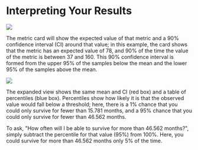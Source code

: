 # Interpreting Your Results

![](/img/docs/Example-Output.png)

The metric card will show the expected value of that metric and a 90% confidence interval (CI) around that value; in this
example, the card shows that the metric has an expected value of 78, and 90% of the time the value of the metric is
between 37 and 160. This 90% confidence interval is formed from the upper 95% of the samples below the mean and the
lower 95% of the samples above the mean.

![](/img/docs/Example-Output-Expanded.png)

The expanded view shows the same mean and CI (red box) and a table of percentiles (blue box). Percentiles show how
likely it is that the observed value would fall below a threshold; here, there is a 1% chance that you could only
survive for fewer than 15.781 months, and a 95% chance that you could only survive for fewer than 46.562 months.

To ask, "How often will I be able to survive for more than 46.562 months?", simply subtract the percentile for that value
(95%) from 100%. Here, you could survive for more than 46.562 months only 5% of the time.
